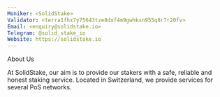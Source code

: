 ```yaml
---
Moniker: <SolidStake>
Validator: <terra1fhx7y75643tze8dxf4m9gwhkxn955q8r7r20fv>
Email: <enquiry@solidstake.io>
Telegram: @solid_stake_io
Website: https://solidstake.io
---
```


About Us

At SolidStake, our aim is to provide our stakers with a safe, reliable and honest staking service. Located in Switzerland, we provide services for several PoS networks.

